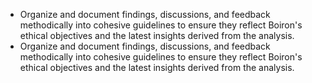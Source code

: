 - Organize and document findings, discussions, and feedback methodically into cohesive guidelines to ensure they reflect Boiron's ethical objectives and the latest insights derived from the analysis.
- Organize and document findings, discussions, and feedback methodically into cohesive guidelines to ensure they reflect Boiron's ethical objectives and the latest insights derived from the analysis.
